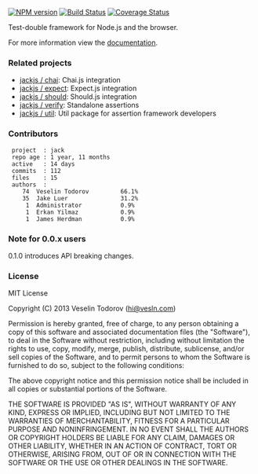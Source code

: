 [![NPM version](https://badge.fury.io/js/jack.png)](http://badge.fury.io/js/jack)
[![Build Status](https://secure.travis-ci.org/jackjs/jack.png)](http://travis-ci.org/jackjs/jack)
[![Coverage Status](https://coveralls.io/repos/jackjs/jack/badge.png?branch=master)](https://coveralls.io/r/jackjs/jack?branch=master)

Test-double framework for Node.js and the browser.

For more information view the [documentation](http://jackjs.com).

### Related projects

- [jackjs / chai](http://github.com/jackjs/jack-chai): Chai.js integration
- [jackjs / expect](http://github.com/jackjs/jack-expect): Expect.js integration
- [jackjs / should](http://github.com/jackjs/jack-should): Should.js integration
- [jackjs / verify](http://github.com/jackjs/jack-verify): Standalone assertions
- [jackjs / util](http://github.com/jackjs/jack-util): Util package for assertion framework developers

### Contributors

```
 project  : jack
 repo age : 1 year, 11 months
 active   : 14 days
 commits  : 112
 files    : 15
 authors  :
    74  Veselin Todorov         66.1%
    35  Jake Luer               31.2%
     1  Administrator           0.9%
     1  Erkan Yilmaz            0.9%
     1  James Herdman           0.9%
```

### Note for 0.0.x users

0.1.0 introduces API breaking changes.

### License

MIT License

Copyright (C) 2013 Veselin Todorov (hi@vesln.com)

Permission is hereby granted, free of charge, to any person obtaining a copy of this software and associated
documentation files (the "Software"), to deal in the Software without restriction, including without limitation the rights
to use, copy, modify, merge, publish, distribute, sublicense, and/or sell copies of the Software, and to permit
persons to whom the Software is furnished to do so, subject to the following conditions:

The above copyright notice and this permission notice shall be included in all copies or substantial
portions of the Software.

THE SOFTWARE IS PROVIDED "AS IS", WITHOUT WARRANTY OF ANY KIND, EXPRESS OR IMPLIED, INCLUDING BUT NOT LIMITED TO
THE WARRANTIES OF MERCHANTABILITY, FITNESS FOR A PARTICULAR PURPOSE AND NONINFRINGEMENT. IN NO EVENT SHALL THE
AUTHORS OR COPYRIGHT HOLDERS BE LIABLE FOR ANY CLAIM, DAMAGES OR OTHER LIABILITY, WHETHER IN AN ACTION OF CONTRACT,
TORT OR OTHERWISE, ARISING FROM, OUT OF OR IN CONNECTION WITH THE SOFTWARE OR THE USE OR OTHER DEALINGS IN THE SOFTWARE.
